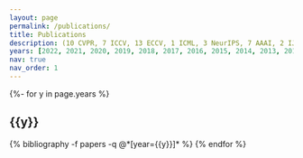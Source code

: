 ```yaml
---
layout: page
permalink: /publications/
title: Publications
description: (10 CVPR, 7 ICCV, 13 ECCV, 1 ICML, 3 NeurIPS, 7 AAAI, 2 IJCAI, 5 TPAMI, 5 IJCV, 7 PR, 2 TIP, 1 TNNLS) # publications by categories in reversed chronological order. generated by jekyll-scholar.
years: [2022, 2021, 2020, 2019, 2018, 2017, 2016, 2015, 2014, 2013, 2012]
nav: true
nav_order: 1
---
```

<!-- _pages/publications.md -->
<div class="publications">

{%- for y in page.years %}
  <h2 class="year">{{y}}</h2>
  {% bibliography -f papers -q @*[year={{y}}]* %}
{% endfor %}

</div>
